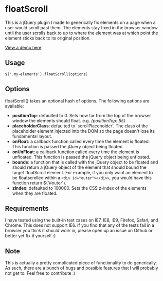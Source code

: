 # floatScroll
This is a jQuery plugin I made to generically fix elements on a page when a user would scroll past them. The elements stay fixed in the browser window until the user scrolls back to up to where the element was at which point the element sticks back to its original position.

[View a demo here](http://glench.com/open-source/floatScroll/).

## Usage
    $('.my-elements').floatScroll(options)

## Options
floatScroll() takes an optional hash of options. The following options are available:

- **positionTop**: defaulted to 0. Sets how far from the top of the browser window the elements should float. e.g. *{positionTop: 55}*
- **placeholderClass**: defaulted to 'scrollPlaceholder'. The class of the placeholder element injected into the DOM so the page doesn't lose its fundamental layout.
- **onFloat**: a callback function called every time the element is floated. This function is passed the jQuery object being floated.
- **onUnFloat**: a callback function called every time the element is unfloated. This function is passed the jQuery object being unfloated.
- **bounds**: a function that is called with the jQuery object to be floated and should return a jQuery object of the element that should bound the target floatScroll element. For example, if you only want an element to be floatscrolled within a `<div id="outer"></div>`, you would have this function return $('#outer').
- **zIndex**: defaulted to 100000. Sets the CSS z-index of the elements when they are floated.

## Requirements

I have tested using the built-in test cases on IE7, IE8, IE9, Firefox, Safari, and Chrome. This does not support IE6. If you find that any of the tests fail in a browser you think it should work in, please open up an issue on Github or better yet fix it yourself :)

## Note
This is actually a pretty complicated piece of functionality to do generically. As such, there are a bunch of bugs and possible features that I will probably not get to. Feel free to contribute :)
